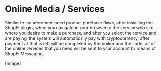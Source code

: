 # Online Media / Services

Similar to the aforementioned product purchase flows, after installing the ShopFi plugin, when you navigate in your browser to the service web site where you desire to make a purchase, and after you select the service and are paying, the system will automatically pay with cryptocurrency, after payment all that is left will be completed by the broker and the node, all of the online services that you need will be sent to your account by means of ShopFi Messaging.

\[Image]
